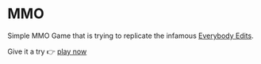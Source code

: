 # MMO
Simple MMO Game that is trying to replicate the infamous [Everybody Edits](https://everybodyedits.com).

Give it a try 👉 [play now](https://s3-mmo.s3.eu-central-1.amazonaws.com/index.html)


